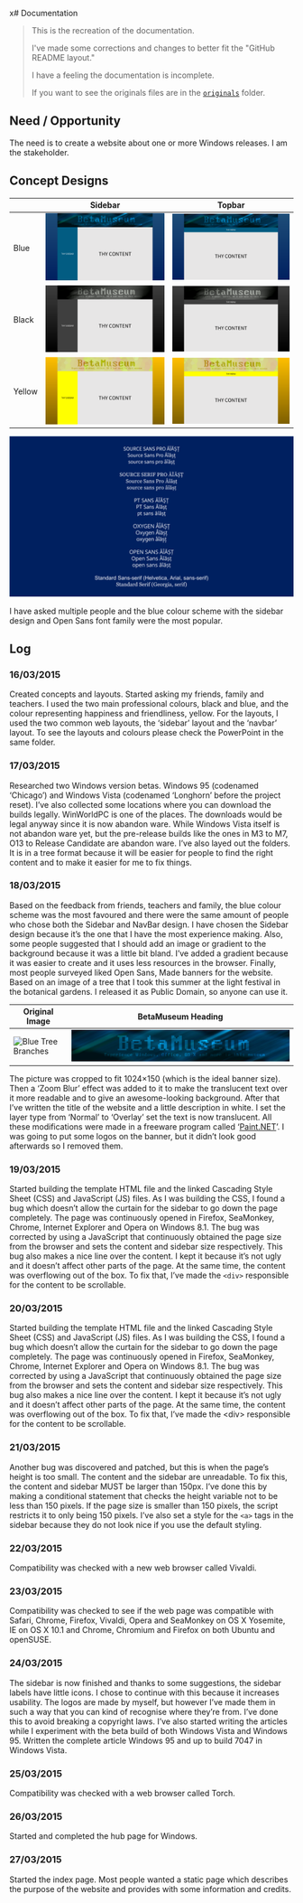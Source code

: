 x# Documentation
> This is the recreation of the documentation.
>
> I've made some corrections and changes to better fit the "GitHub README layout."
>
> I have a feeling the documentation is incomplete.
>
> If you want to see the originals files are in the [`originals`](originals) folder.

## Need / Opportunity
The need is to create a website about one or more Windows releases. I am the stakeholder.

## Concept Designs
|        | Sidebar                                         | Topbar                                         |
|--------|-------------------------------------------------|------------------------------------------------|
| Blue   | ![Sidebar - Blue Scheme](img/side_blue.png)     | ![Topbar - Blue Scheme](img/top_blue.png)      |
| Black  | ![Sidebar - Black Scheme](img/side_black.png)   | ![Topbar - Black Scheme](img/top_black.png)    |
| Yellow | ![Sidebar - Yellow Scheme](img/side_yellow.png) | ![Topbar - Yellow Scheme](img/top_yellow.png)  |

![Font Collection](img/fonts.png)

I have asked multiple people and the blue colour scheme with the sidebar design and Open Sans font family were the most popular.

## Log
### 16/03/2015
Created concepts and layouts. Started asking my friends, family and teachers. I
used the two main professional colours, black and blue, and the colour representing
happiness and friendliness, yellow. For the layouts, I used the two common web layouts, the
‘sidebar’ layout and the ‘navbar’ layout. To see the layouts and colours please check the
PowerPoint in the same folder.

### 17/03/2015
Researched two Windows version betas. Windows 95 (codenamed ‘Chicago’)
and Windows Vista (codenamed ‘Longhorn’ before the project reset). I’ve also collected
some locations where you can download the builds legally. WinWorldPC is one of the places.
The downloads would be legal anyway since it is now abandon ware. While Windows Vista
itself is not abandon ware yet, but the pre-release builds like the ones in M3 to M7, O13 to
Release Candidate are abandon ware. I’ve also layed out the folders. It is in a tree format
because it will be easier for people to find the right content and to make it easier for me to
fix things.

### 18/03/2015
Based on the feedback from friends, teachers and family, the blue colour
scheme was the most favoured and there were the same amount of people who chose both
the Sidebar and NavBar design. I have chosen the Sidebar design because it’s the one that I
have the most experience making. Also, some people suggested that I should add an image
or gradient to the background because it was a little bit bland. I’ve added a gradient because
it was easier to create and it uses less resources in the browser. Finally, most people
surveyed liked Open Sans, Made banners for the website. Based on an image of a tree that I
took this summer at the light festival in the botanical gardens. I released it as Public Domain,
so anyone can use it.

| Original Image | BetaMuseum Heading |
|------------|-----|
| ![Blue Tree Branches](img/banner_src.png) | ![BetaMuseum](img/banner.png) |

The picture was cropped to fit 1024×150 (which is the ideal banner size). Then a ‘Zoom Blur’
effect was added to it to make the translucent text over it more readable and to give an
awesome-looking background. After that I’ve written the title of the website and a little
description in white. I set the layer type from ‘Normal’ to ‘Overlay’ set the text is now
translucent. All these modifications were made in a freeware program called ‘[Paint.NET](http://getpaint.net)’. I
was going to put some logos on the banner, but it didn’t look good afterwards so I removed
them.

### 19/03/2015
Started building the template HTML file and the linked Cascading Style Sheet
(CSS) and JavaScript (JS) files. As I was building the CSS, I found a bug which doesn’t allow the
curtain for the sidebar to go down the page completely. The page was continuously opened
in Firefox, SeaMonkey, Chrome, Internet Explorer and Opera on Windows 8.1. The bug was
corrected by using a JavaScript that continuously obtained the page size from the browser
and sets the content and sidebar size respectively. This bug also makes a nice line over the
content. I kept it because it’s not ugly and it doesn’t affect other parts of the page. At the
same time, the content was overflowing out of the box. To fix that, I’ve made the `<div>`
responsible for the content to be scrollable.

### 20/03/2015
Started building the template HTML file and the linked Cascading Style Sheet
(CSS) and JavaScript (JS) files. As I was building the CSS, I found a bug which doesn’t allow the
curtain for the sidebar to go down the page completely. The page was continuously opened
in Firefox, SeaMonkey, Chrome, Internet Explorer and Opera on Windows 8.1. The bug was
corrected by using a JavaScript that continuously obtained the page size from the browser
and sets the content and sidebar size respectively. This bug also makes a nice line over the
content. I kept it because it’s not ugly and it doesn’t affect other parts of the page. At the
same time, the content was overflowing out of the box. To fix that, I’ve made the &lt;div&gt;
responsible for the content to be scrollable.

### 21/03/2015
Another bug was discovered and patched, but this is when the page’s height is
too small. The content and the sidebar are unreadable. To fix this, the content and sidebar
MUST be larger than 150px. I’ve done this by making a conditional statement that checks the
height variable not to be less than 150 pixels. If the page size is smaller than 150 pixels, the
script restricts it to only being 150 pixels. I’ve also set a style for the `<a>` tags in the sidebar
because they do not look nice if you use the default styling.

### 22/03/2015
Compatibility was checked with a new web browser called Vivaldi.

### 23/03/2015
Compatibility was checked to see if the web page was compatible with Safari,
Chrome, Firefox, Vivaldi, Opera and SeaMonkey on OS X Yosemite, IE on OS X 10.1 and
Chrome, Chromium and Firefox on both Ubuntu and openSUSE.

### 24/03/2015
The sidebar is now finished and thanks to some suggestions, the sidebar labels
have little icons. I chose to continue with this because it increases usability. The logos are
made by myself, but however I’ve made them in such a way that you can kind of recognise
where they’re from. I’ve done this to avoid breaking a copyright laws. I’ve also started writing
the articles while I experiment with the beta build of both Windows Vista and Windows 95.
Written the complete article Windows 95 and up to build 7047 in Windows Vista.

### 25/03/2015
Compatibility was checked with a web browser called Torch.

### 26/03/2015
Started and completed the hub page for Windows.

### 27/03/2015
Started the index page. Most people wanted a static page which describes the
purpose of the website and provides with some information and credits.